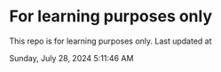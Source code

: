 # For learning purposes only
This repo is for learning purposes only.
Last updated at

Sunday, July 28, 2024 5:11:46 AM

